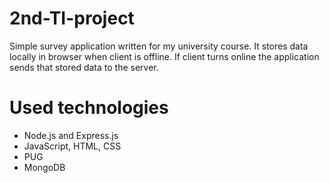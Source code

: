 # 2nd-TI-project
Simple survey application written for my university course. It stores data locally in browser when client is offline. If client turns online the application sends that stored data to the server. 
# Used technologies
- Node.js and Express.js
- JavaScript, HTML, CSS
- PUG
- MongoDB
